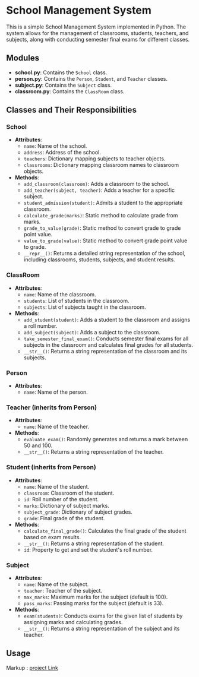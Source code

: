 # School Management System

This is a simple School Management System implemented in Python. The system allows for the management of classrooms, students, teachers, and subjects, along with conducting semester final exams for different classes.

## Modules

- **school.py**: Contains the `School` class.
- **person.py**: Contains the `Person`, `Student`, and `Teacher` classes.
- **subject.py**: Contains the `Subject` class.
- **classroom.py**: Contains the `ClassRoom` class.

## Classes and Their Responsibilities

### School
- **Attributes**: 
  - `name`: Name of the school.
  - `address`: Address of the school.
  - `teachers`: Dictionary mapping subjects to teacher objects.
  - `classrooms`: Dictionary mapping classroom names to classroom objects.
- **Methods**:
  - `add_classroom(classroom)`: Adds a classroom to the school.
  - `add_teacher(subject, teacher)`: Adds a teacher for a specific subject.
  - `student_admission(student)`: Admits a student to the appropriate classroom.
  - `calculate_grade(marks)`: Static method to calculate grade from marks.
  - `grade_to_value(grade)`: Static method to convert grade to grade point value.
  - `value_to_grade(value)`: Static method to convert grade point value to grade.
  - `__repr__()`: Returns a detailed string representation of the school, including classrooms, students, subjects, and student results.

### ClassRoom
- **Attributes**:
  - `name`: Name of the classroom.
  - `students`: List of students in the classroom.
  - `subjects`: List of subjects taught in the classroom.
- **Methods**:
  - `add_student(student)`: Adds a student to the classroom and assigns a roll number.
  - `add_subject(subject)`: Adds a subject to the classroom.
  - `take_semester_final_exam()`: Conducts semester final exams for all subjects in the classroom and calculates final grades for all students.
  - `__str__()`: Returns a string representation of the classroom and its subjects.

### Person
- **Attributes**:
  - `name`: Name of the person.

### Teacher (inherits from Person)
- **Attributes**:
  - `name`: Name of the teacher.
- **Methods**:
  - `evaluate_exam()`: Randomly generates and returns a mark between 50 and 100.
  - `__str__()`: Returns a string representation of the teacher.

### Student (inherits from Person)
- **Attributes**:
  - `name`: Name of the student.
  - `classroom`: Classroom of the student.
  - `id`: Roll number of the student.
  - `marks`: Dictionary of subject marks.
  - `subject_grade`: Dictionary of subject grades.
  - `grade`: Final grade of the student.
- **Methods**:
  - `calculate_final_grade()`: Calculates the final grade of the student based on exam results.
  - `__str__()`: Returns a string representation of the student.
  - `id`: Property to get and set the student's roll number.

### Subject
- **Attributes**:
  - `name`: Name of the subject.
  - `teacher`: Teacher of the subject.
  - `max_marks`: Maximum marks for the subject (default is 100).
  - `pass_marks`: Passing marks for the subject (default is 33).
- **Methods**:
  - `exam(students)`: Conducts exams for the given list of students by assigning marks and calculating grades.
  - `__str__()`: Returns a string representation of the subject and its teacher.

## Usage

Markup :  [project Link](https://docs.google.com/document/d/1P8fTx06L_RwnEpOAgcxd-SiMBUvb4BlZKUs1UtA9LU4/edit "School Management System")